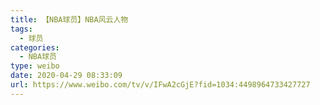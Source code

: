 ```yaml
---
title: 【NBA球员】NBA风云人物
tags:
  - 球员
categories:
  - NBA球员
type: weibo
date: 2020-04-29 08:33:09
url: https://www.weibo.com/tv/v/IFwA2cGjE?fid=1034:4498964733427727
---
```


<!-- more -->